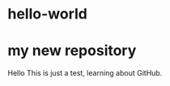# hello-world
my new repository
==================

Hello
This is just a test, learning about GitHub.

